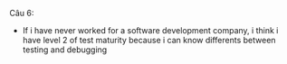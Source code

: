 Câu 6:
  - If i have never worked for a software development company, i think i have level 2 of test maturity because i can know differents between testing and debugging
